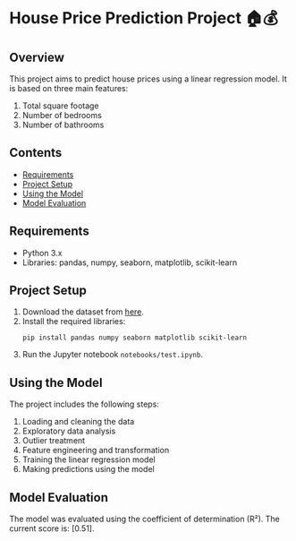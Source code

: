 # House Price Prediction Project 🏠💰

## Overview

This project aims to predict house prices using a linear regression model. It is based on three main features:

1. Total square footage
2. Number of bedrooms
3. Number of bathrooms

## Contents

- [Requirements](#requirements)
- [Project Setup](#project-setup)
- [Using the Model](#using-the-model)
- [Model Evaluation](#model-evaluation)

## Requirements

- Python 3.x
- Libraries: pandas, numpy, seaborn, matplotlib, scikit-learn

## Project Setup

1. Download the dataset from [here](https://www.kaggle.com/competitions/house-prices-advanced-regression-techniques/data).
2. Install the required libraries:
   ```
   pip install pandas numpy seaborn matplotlib scikit-learn
   ```
3. Run the Jupyter notebook `notebooks/test.ipynb`.

## Using the Model

The project includes the following steps:

1. Loading and cleaning the data
2. Exploratory data analysis
3. Outlier treatment
4. Feature engineering and transformation
5. Training the linear regression model
6. Making predictions using the model

## Model Evaluation

The model was evaluated using the coefficient of determination (R²). The current score is: [0.51].

